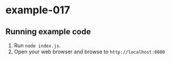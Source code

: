 # example-017

## Running example code

1. Run `node index.js`.
2. Open your web browser and browse to `http://localhost:8080`